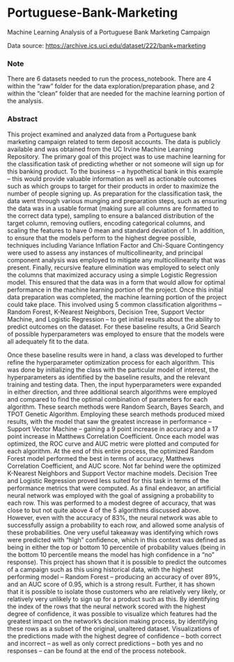 # Portuguese-Bank-Marketing
Machine Learning Analysis of a Portuguese Bank Marketing Campaign

Data source: https://archive.ics.uci.edu/dataset/222/bank+marketing

### Note
There are 6 datasets needed to run the process_notebook. There are 4 within the “raw” folder for the data exploration/preparation phase, and 2 within the “clean” folder that are needed for the machine learning portion of the analysis.

### Abstract
This project examined and analyzed data from a Portuguese bank marketing campaign related to term deposit accounts. The data is publicly available and was obtained from the UC Irvine Machine Learning Repository.
The primary goal of this project was to use machine learning for the classification task of predicting whether or not someone will sign up for this banking product. To the business – a hypothetical bank in this example – this would provide valuable information as well as actionable outcomes such as which groups to target for their products in order to maximize the number of people signing up.
As preparation for the classification task, the data went through various munging and preparation steps, such as ensuring the data was in a usable format (making sure all columns are formatted to the correct data type), sampling to ensure a balanced distribution of the target column, removing outliers, encoding categorical columns, and scaling the features to have 0 mean and standard deviation of 1.
In addition, to ensure that the models perform to the highest degree possible, techniques including Variance Inflation Factor and Chi-Square Contingency were used to assess any instances of multicollinearity, and principal component analysis was employed to mitigate any multicollinearity that was present. Finally, recursive feature elimination was employed to select only the columns that maximized accuracy using a simple Logistic Regression model. This ensured that the data was in a form that would allow for optimal performance in the machine learning portion of the project.
Once this initial data preparation was completed, the machine learning portion of the project could take place. This involved using 5 common classification algorithms – Random Forest, K-Nearest Neighbors, Decision Tree, Support Vector Machine, and Logistic Regression – to get initial results about the ability to predict outcomes on the dataset. For these baseline results, a Grid Search of possible hyperparameters was employed to ensure that the models were all adequately fit to the data.
  
Once these baseline results were in hand, a class was developed to further refine the hyperparameter optimization process for each algorithm. This was done by initializing the class with the particular model of interest, the hyperparameters as identified by the baseline results, and the relevant training and testing data. Then, the input hyperparameters were expanded in either direction, and three additional search algorithms were employed and compared to find the optimal combination of parameters for each algorithm. These search methods were Random Search, Bayes Search, and TPOT Genetic Algorithm. Employing these search methods produced mixed results, with the model that saw the greatest increase in performance – Support Vector Machine – gaining a 9 point increase in accuracy and a 17 point increase in Matthews Correlation Coefficient. Once each model was optimized, the ROC curve and AUC metric were plotted and computed for each algorithm. At the end of this entire process, the optimized Random Forest model performed the best in terms of accuracy, Matthews Correlation Coefficient, and AUC score. Not far behind were the optimized K-Nearest Neighbors and Support Vector machine models. Decision Tree and Logistic Regression proved less suited for this task in terms of the performance metrics that were computed.
As a final endeavor, an artificial neural network was employed with the goal of assigning a probability to each row. This was performed to a modest degree of accuracy, that was close to but not quite above 4 of the 5 algorithms discussed above. However, even with the accuracy of 83%, the neural network was able to successfully assign a probability to each row, and allowed some analysis of these probabilities. One very useful takeaway was identifying which rows were predicted with “high” confidence, which in this context was defined as being in either the top or bottom 10 percentile of probability values (being in the bottom 10 percentile means the model has high confidence in a “no” response).
This project has shown that it is possible to predict the outcomes of a campaign such as this using historical data, with the highest performing model – Random Forest – producing an accuracy of over 89%, and an AUC score of 0.95, which is a strong result.
Further, it has shown that it is possible to isolate those customers who are relatively very likely, or relatively very unlikely to sign up for a product such as this. By identifying the index of the rows that the neural network scored with the highest degree of confidence, it was possible to visualize which features had the greatest impact on the network’s decision making process, by identifying these rows as a subset of the original, unaltered dataset. Visualizations of the predictions made with the highest degree of confidence – both correct and incorrect – as well as only correct predictions – both yes and no responses – can be found at the end of the process notebook.
